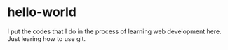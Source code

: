 # hello-world
I put the codes that I do in the process of learning web development here. 
Just learing how to use git. 
